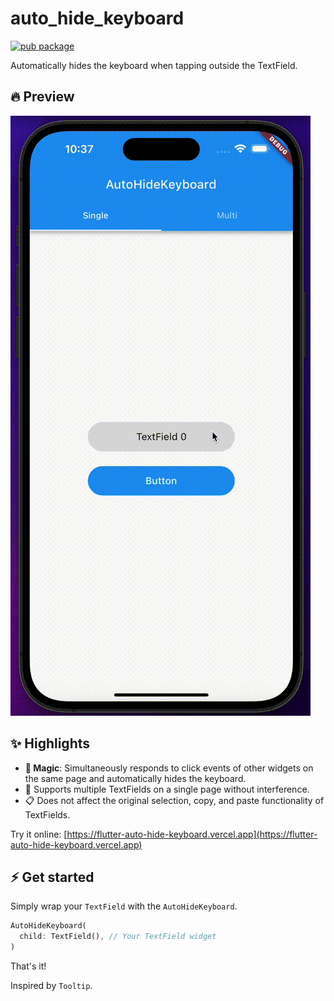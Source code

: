 # auto_hide_keyboard

[![pub package](https://img.shields.io/pub/v/auto_hide_keyboard.svg)](https://pub.dev/packages/auto_hide_keyboard)

Automatically hides the keyboard when tapping outside the TextField.

## 🔥 Preview

![](demo.gif)

## ✨ Highlights

- **🔮 Magic**: Simultaneously responds to click events of other widgets on the same page and automatically hides the keyboard.
- 🔢 Supports multiple TextFields on a single page without interference.
- 📋 Does not affect the original selection, copy, and paste functionality of TextFields.

Try it online: [https://flutter-auto-hide-keyboard.vercel.app](https://flutter-auto-hide-keyboard.vercel.app)

## ⚡️ Get started

Simply wrap your `TextField` with the `AutoHideKeyboard`.

```dart
AutoHideKeyboard(
  child: TextField(), // Your TextField widget
)
```

That's it!

Inspired by `Tooltip`.
